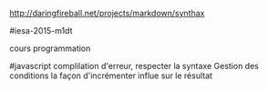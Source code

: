 http://daringfireball.net/projects/markdown/synthax

#iesa-2015-m1dt

cours programmation

#javascript
complilation d'erreur, respecter la syntaxe
Gestion des conditions
la façon d'incrémenter influe sur le résultat
